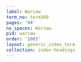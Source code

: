 ```yaml
---
label: Warsaw
term_no: term360
pages: '94'
no_spaces: Warsaw
pid: warsaw
order: '1003'
layout: generic_index_term
collection: index-headings
---
```

